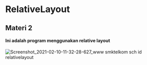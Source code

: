 # RelativeLayout
## Materi 2
#### Ini adalah program menggunakan relative layout
![Screenshot_2021-02-10-11-32-28-627_www smktelkom sch id relativelayout](https://user-images.githubusercontent.com/60208227/107465044-0fd6cf80-6b94-11eb-99af-1edc66e00563.jpg)
